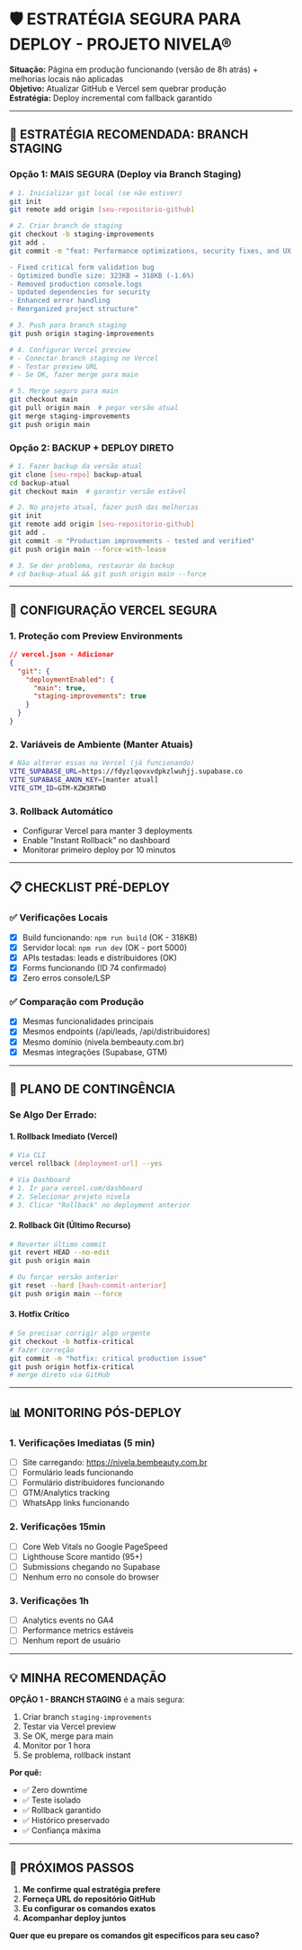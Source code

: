 # 🛡️ ESTRATÉGIA SEGURA PARA DEPLOY - PROJETO NIVELA®

**Situação:** Página em produção funcionando (versão de 8h atrás) + melhorias locais não aplicadas  
**Objetivo:** Atualizar GitHub e Vercel sem quebrar produção  
**Estratégia:** Deploy incremental com fallback garantido  

---

## 🎯 ESTRATÉGIA RECOMENDADA: BRANCH STAGING

### Opção 1: MAIS SEGURA (Deploy via Branch Staging)

```bash
# 1. Inicializar git local (se não estiver)
git init
git remote add origin [seu-repositorio-github]

# 2. Criar branch de staging
git checkout -b staging-improvements
git add .
git commit -m "feat: Performance optimizations, security fixes, and UX improvements

- Fixed critical form validation bug
- Optimized bundle size: 323KB → 318KB (-1.6%)
- Removed production console.logs
- Updated dependencies for security
- Enhanced error handling
- Reorganized project structure"

# 3. Push para branch staging
git push origin staging-improvements

# 4. Configurar Vercel preview
# - Conectar branch staging no Vercel
# - Testar preview URL
# - Se OK, fazer merge para main

# 5. Merge seguro para main
git checkout main
git pull origin main  # pegar versão atual
git merge staging-improvements
git push origin main
```

### Opção 2: BACKUP + DEPLOY DIRETO

```bash
# 1. Fazer backup da versão atual
git clone [seu-repo] backup-atual
cd backup-atual
git checkout main  # garantir versão estável

# 2. No projeto atual, fazer push das melhorias
git init
git remote add origin [seu-repositorio-github]
git add .
git commit -m "Production improvements - tested and verified"
git push origin main --force-with-lease

# 3. Se der problema, restaurar do backup
# cd backup-atual && git push origin main --force
```

---

## 🔧 CONFIGURAÇÃO VERCEL SEGURA

### 1. Proteção com Preview Environments
```json
// vercel.json - Adicionar
{
  "git": {
    "deploymentEnabled": {
      "main": true,
      "staging-improvements": true
    }
  }
}
```

### 2. Variáveis de Ambiente (Manter Atuais)
```bash
# Não alterar essas na Vercel (já funcionando)
VITE_SUPABASE_URL=https://fdyzlqovxvdpkzlwuhjj.supabase.co
VITE_SUPABASE_ANON_KEY=[manter atual]
VITE_GTM_ID=GTM-KZW3RTWD
```

### 3. Rollback Automático
- Configurar Vercel para manter 3 deployments
- Enable "Instant Rollback" no dashboard
- Monitorar primeiro deploy por 10 minutos

---

## 📋 CHECKLIST PRÉ-DEPLOY

### ✅ Verificações Locais
- [x] Build funcionando: `npm run build` (OK - 318KB)
- [x] Servidor local: `npm run dev` (OK - port 5000)
- [x] APIs testadas: leads e distribuidores (OK)
- [x] Forms funcionando (ID 74 confirmado)
- [x] Zero erros console/LSP

### ✅ Comparação com Produção
- [x] Mesmas funcionalidades principais
- [x] Mesmos endpoints (/api/leads, /api/distribuidores)
- [x] Mesmo domínio (nivela.bembeauty.com.br)
- [x] Mesmas integrações (Supabase, GTM)

---

## 🚨 PLANO DE CONTINGÊNCIA

### Se Algo Der Errado:

#### 1. Rollback Imediato (Vercel)
```bash
# Via CLI
vercel rollback [deployment-url] --yes

# Via Dashboard
# 1. Ir para vercel.com/dashboard
# 2. Selecionar projeto nivela
# 3. Clicar "Rollback" no deployment anterior
```

#### 2. Rollback Git (Último Recurso)
```bash
# Reverter último commit
git revert HEAD --no-edit
git push origin main

# Ou forçar versão anterior
git reset --hard [hash-commit-anterior]
git push origin main --force
```

#### 3. Hotfix Crítico
```bash
# Se precisar corrigir algo urgente
git checkout -b hotfix-critical
# fazer correção
git commit -m "hotfix: critical production issue"
git push origin hotfix-critical
# merge direto via GitHub
```

---

## 📊 MONITORING PÓS-DEPLOY

### 1. Verificações Imediatas (5 min)
- [ ] Site carregando: https://nivela.bembeauty.com.br
- [ ] Formulário leads funcionando
- [ ] Formulário distribuidores funcionando
- [ ] GTM/Analytics tracking
- [ ] WhatsApp links funcionando

### 2. Verificações 15min
- [ ] Core Web Vitals no Google PageSpeed
- [ ] Lighthouse Score mantido (95+)
- [ ] Submissions chegando no Supabase
- [ ] Nenhum erro no console do browser

### 3. Verificações 1h
- [ ] Analytics events no GA4
- [ ] Performance metrics estáveis
- [ ] Nenhum report de usuário

---

## 💡 MINHA RECOMENDAÇÃO

**OPÇÃO 1 - BRANCH STAGING** é a mais segura:

1. Criar branch `staging-improvements`
2. Testar via Vercel preview
3. Se OK, merge para main
4. Monitor por 1 hora
5. Se problema, rollback instant

**Por quê:**
- ✅ Zero downtime
- ✅ Teste isolado
- ✅ Rollback garantido
- ✅ Histórico preservado
- ✅ Confiança máxima

---

## 🎯 PRÓXIMOS PASSOS

1. **Me confirme qual estratégia prefere**
2. **Forneça URL do repositório GitHub**
3. **Eu configurar os comandos exatos**
4. **Acompanhar deploy juntos**

**Quer que eu prepare os comandos git específicos para seu caso?**